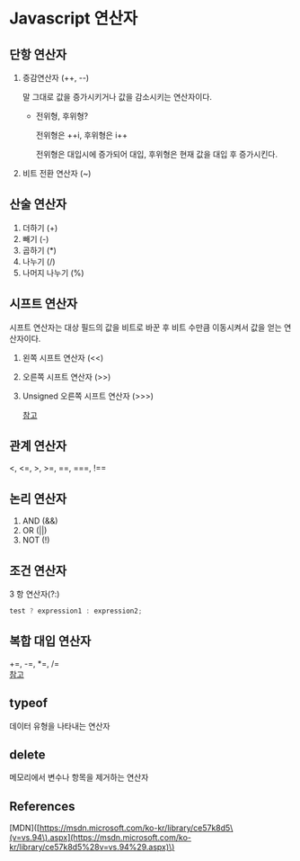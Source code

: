 # Javascript 연산자

## 단항 연산자

1. 증감연산자 \(++, --\)

   말 그대로 값을 증가시키거나 값을 감소시키는 연산자이다.

   * 전위형, 후위형?

     전위형은 ++i, 후위형은 i++

     전위형은 대입시에 증가되어 대입, 후위형은 현재 값을 대입 후 증가시킨다.

2. 비트 전환 연산자 \(~\)

## 산술 연산자

1. 더하기 \(+\)
2. 빼기 \(-\)
3. 곱하기 \(\*\)
4. 나누기 \(/\)
5. 나머지 나누기 \(%\)

## 시프트 연산자

시프트 연산자는 대상 필드의 값을 비트로 바꾼 후 비트 수만큼 이동시켜서 값을 얻는 연산자이다.

1. 왼쪽 시프트 연산자 \(&lt;&lt;\)
2. 오른쪽 시프트 연산자 \(&gt;&gt;\)
3. Unsigned 오른쪽 시프트 연산자 \(&gt;&gt;&gt;\)  

   [참고](http://forum.falinux.com/zbxe/index.php?document_srl=580758&mid=lecture_tip)

## 관계 연산자

&lt;, &lt;=, &gt;, &gt;=, ==, ===, !==

## 논리 연산자

1. AND \(&&\)
2. OR \(\|\|\)
3. NOT \(!\)

## 조건 연산자

3 항 연산자\(?:\)

```javascript
test ? expression1 : expression2;
```

## 복합 대입 연산자

+=, -=, \*=, /=  
[참고](https://developer.mozilla.org/ko/docs/Web/JavaScript/Guide/Expressions_and_Operators)

## typeof

데이터 유형을 나타내는 연산자

## delete

메모리에서 변수나 항목을 제거하는 연산자

## References

\[MDN\]\([https://msdn.microsoft.com/ko-kr/library/ce57k8d5\(v=vs.94\).aspx](https://msdn.microsoft.com/ko-kr/library/ce57k8d5%28v=vs.94%29.aspx)\)

